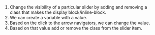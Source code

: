 1. Change the visibility of a particular slider by adding and removing a class that makes the display block/inline-block.
2. We can create a variable with a value.
3. Based on the click to the arrow navigators, we can change the value.
4. Based on that value add or remove the class from the slider item.
